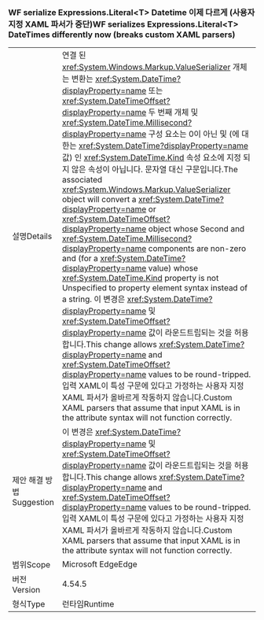 ### <a name="wf-serializes-expressionsliterallttgt-datetimes-differently-now-breaks-custom-xaml-parsers"></a><span data-ttu-id="6aabf-101">WF serialize Expressions.Literal&lt;T&gt; Datetime 이제 다르게 (사용자 지정 XAML 파서가 중단)</span><span class="sxs-lookup"><span data-stu-id="6aabf-101">WF serializes Expressions.Literal&lt;T&gt; DateTimes differently now (breaks custom XAML parsers)</span></span>

|   |   |
|---|---|
|<span data-ttu-id="6aabf-102">설명</span><span class="sxs-lookup"><span data-stu-id="6aabf-102">Details</span></span>|<span data-ttu-id="6aabf-103">연결 된 <xref:System.Windows.Markup.ValueSerializer> 개체는 변환는 <xref:System.DateTime?displayProperty=name> 또는 <xref:System.DateTimeOffset?displayProperty=name> 두 번째 개체 및 <xref:System.DateTime.Millisecond?displayProperty=name> 구성 요소는 0이 아닌 및 (에 대 한는 <xref:System.DateTime?displayProperty=name> 값) 인 <xref:System.DateTime.Kind> 속성 요소에 지정 되지 않은 속성이 아닙니다. 문자열 대신 구문입니다.</span><span class="sxs-lookup"><span data-stu-id="6aabf-103">The associated <xref:System.Windows.Markup.ValueSerializer> object will convert a <xref:System.DateTime?displayProperty=name> or <xref:System.DateTimeOffset?displayProperty=name> object whose Second and <xref:System.DateTime.Millisecond?displayProperty=name> components are non-zero and (for a <xref:System.DateTime?displayProperty=name> value) whose <xref:System.DateTime.Kind> property is not Unspecified to property element syntax instead of a string.</span></span> <span data-ttu-id="6aabf-104">이 변경은 <xref:System.DateTime?displayProperty=name> 및 <xref:System.DateTimeOffset?displayProperty=name> 값이 라운드트립되는 것을 허용합니다.</span><span class="sxs-lookup"><span data-stu-id="6aabf-104">This change allows <xref:System.DateTime?displayProperty=name> and <xref:System.DateTimeOffset?displayProperty=name> values to be round-tripped.</span></span> <span data-ttu-id="6aabf-105">입력 XAML이 특성 구문에 있다고 가정하는 사용자 지정 XAML 파서가 올바르게 작동하지 않습니다.</span><span class="sxs-lookup"><span data-stu-id="6aabf-105">Custom XAML parsers that assume that input XAML is in the attribute syntax will not function correctly.</span></span>|
|<span data-ttu-id="6aabf-106">제안 해결 방법</span><span class="sxs-lookup"><span data-stu-id="6aabf-106">Suggestion</span></span>|<span data-ttu-id="6aabf-107">이 변경은 <xref:System.DateTime?displayProperty=name> 및 <xref:System.DateTimeOffset?displayProperty=name> 값이 라운드트립되는 것을 허용합니다.</span><span class="sxs-lookup"><span data-stu-id="6aabf-107">This change allows <xref:System.DateTime?displayProperty=name> and <xref:System.DateTimeOffset?displayProperty=name> values to be round-tripped.</span></span> <span data-ttu-id="6aabf-108">입력 XAML이 특성 구문에 있다고 가정하는 사용자 지정 XAML 파서가 올바르게 작동하지 않습니다.</span><span class="sxs-lookup"><span data-stu-id="6aabf-108">Custom XAML parsers that assume that input XAML is in the attribute syntax will not function correctly.</span></span>|
|<span data-ttu-id="6aabf-109">범위</span><span class="sxs-lookup"><span data-stu-id="6aabf-109">Scope</span></span>|<span data-ttu-id="6aabf-110">Microsoft Edge</span><span class="sxs-lookup"><span data-stu-id="6aabf-110">Edge</span></span>|
|<span data-ttu-id="6aabf-111">버전</span><span class="sxs-lookup"><span data-stu-id="6aabf-111">Version</span></span>|<span data-ttu-id="6aabf-112">4.5</span><span class="sxs-lookup"><span data-stu-id="6aabf-112">4.5</span></span>|
|<span data-ttu-id="6aabf-113">형식</span><span class="sxs-lookup"><span data-stu-id="6aabf-113">Type</span></span>|<span data-ttu-id="6aabf-114">런타임</span><span class="sxs-lookup"><span data-stu-id="6aabf-114">Runtime</span></span>|

